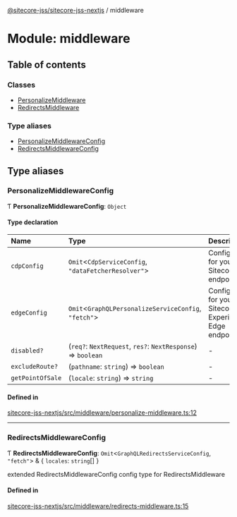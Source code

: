 [@sitecore-jss/sitecore-jss-nextjs](../README.md) / middleware

# Module: middleware

## Table of contents

### Classes

- [PersonalizeMiddleware](../classes/middleware.PersonalizeMiddleware.md)
- [RedirectsMiddleware](../classes/middleware.RedirectsMiddleware.md)

### Type aliases

- [PersonalizeMiddlewareConfig](middleware.md#personalizemiddlewareconfig)
- [RedirectsMiddlewareConfig](middleware.md#redirectsmiddlewareconfig)

## Type aliases

### PersonalizeMiddlewareConfig

Ƭ **PersonalizeMiddlewareConfig**: `Object`

#### Type declaration

| Name | Type | Description |
| :------ | :------ | :------ |
| `cdpConfig` | `Omit`<`CdpServiceConfig`, ``"dataFetcherResolver"``\> | Configuration for your Sitecore CDP endpoint |
| `edgeConfig` | `Omit`<`GraphQLPersonalizeServiceConfig`, ``"fetch"``\> | Configuration for your Sitecore Experience Edge endpoint |
| `disabled?` | (`req?`: `NextRequest`, `res?`: `NextResponse`) => `boolean` | - |
| `excludeRoute?` | (`pathname`: `string`) => `boolean` | - |
| `getPointOfSale` | (`locale`: `string`) => `string` | - |

#### Defined in

[sitecore-jss-nextjs/src/middleware/personalize-middleware.ts:12](https://github.com/Sitecore/jss/blob/f3aaeea83/packages/sitecore-jss-nextjs/src/middleware/personalize-middleware.ts#L12)

___

### RedirectsMiddlewareConfig

Ƭ **RedirectsMiddlewareConfig**: `Omit`<`GraphQLRedirectsServiceConfig`, ``"fetch"``\> & { `locales`: `string`[]  }

extended RedirectsMiddlewareConfig config type for RedirectsMiddleware

#### Defined in

[sitecore-jss-nextjs/src/middleware/redirects-middleware.ts:15](https://github.com/Sitecore/jss/blob/f3aaeea83/packages/sitecore-jss-nextjs/src/middleware/redirects-middleware.ts#L15)
